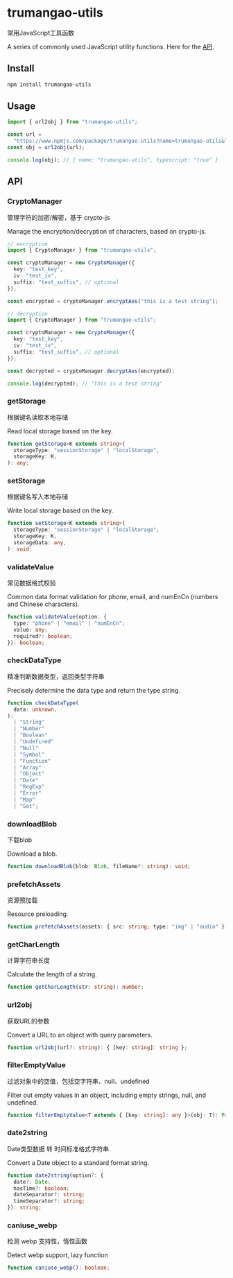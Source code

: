 # trumangao-utils

常用JavaScript工具函数

A series of commonly used JavaScript utility functions. Here for the [API](https://github.com/TrumanGao/trumangao-utils#API).

## Install

```bash
npm install trumangao-utils
```

## Usage

```ts
import { url2obj } from "trumangao-utils";

const url =
  "https://www.npmjs.com/package/trumangao-utils?name=trumangao-utils&ltypescript=true";
const obj = url2obj(url);

console.log(obj); // { name: "trumangao-utils", typescript: "true" }
```

## API

### CryptoManager

管理字符的加密/解密，基于 crypto-js

Manage the encryption/decryption of characters, based on crypto-js.

```ts
// encryption
import { CryptoManager } from "trumangao-utils";

const cryptoManager = new CryptoManager({
  key: "test_key",
  iv: "test_iv",
  suffix: "test_suffix", // optional
});

const encrypted = cryptoManager.encryptAes("this is a test string");
```

```ts
// decryption
import { CryptoManager } from "trumangao-utils";

const cryptoManager = new CryptoManager({
  key: "test_key",
  iv: "test_iv",
  suffix: "test_suffix", // optional
});

const decrypted = cryptoManager.decryptAes(encrypted);

console.log(decrypted); // "this is a test string"
```

### getStorage

根据键名读取本地存储

Read local storage based on the key.

```ts
function getStorage<K extends string>(
  storageType: "sessionStorage" | "localStorage",
  storageKey: K,
): any;
```

### setStorage

根据键名写入本地存储

Write local storage based on the key.

```ts
function setStorage<K extends string>(
  storageType: "sessionStorage" | "localStorage",
  storageKey: K,
  storageData: any,
): void;
```

### validateValue

常见数据格式校验

Common data format validation for phone, email, and numEnCn (numbers and Chinese characters).

```ts
function validateValue(option: {
  type: "phone" | "email" | "numEnCn";
  value: any;
  required?: boolean;
}): boolean;
```

### checkDataType

精准判断数据类型，返回类型字符串

Precisely determine the data type and return the type string.

```ts
function checkDataType(
  data: unknown,
):
  | "String"
  | "Number"
  | "Boolean"
  | "Undefined"
  | "Null"
  | "Symbol"
  | "Function"
  | "Array"
  | "Object"
  | "Date"
  | "RegExp"
  | "Error"
  | "Map"
  | "Set";
```

### downloadBlob

下载blob

Download a blob.

```ts
function downloadBlob(blob: Blob, fileName?: string): void;
```

### prefetchAssets

资源预加载

Resource preloading.

```ts
function prefetchAssets(assets: { src: string; type: "img" | "audio" }[]): void;
```

### getCharLength

计算字符串长度

Calculate the length of a string.

```ts
function getCharLength(str: string): number;
```

### url2obj

获取URL的参数

Convert a URL to an object with query parameters.

```ts
function url2obj(url?: string): { [key: string]: string };
```

### filterEmptyValue

过滤对象中的空值，包括空字符串、null、undefined

Filter out empty values in an object, including empty strings, null, and undefined.

```ts
function filterEmptyValue<T extends { [key: string]: any }>(obj: T): Partial<T>;
```

### date2string

Date类型数据 转 时间标准格式字符串

Convert a Date object to a standard format string.

```ts
function date2string(option?: {
  date?: Date;
  hasTime?: boolean;
  dateSeparator?: string;
  timeSeparator?: string;
}): string;
```

### caniuse_webp

检测 webp 支持性，惰性函数

Detect webp support, lazy function

```ts
function caniuse_webp(): boolean;
```
